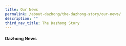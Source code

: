 ```yaml
---
title: Our News
permalink: /about-dazhong/the-dazhong-story/our-news/
description: ""
third_nav_title: The Dazhong Story
---
```

#### Dazhong News